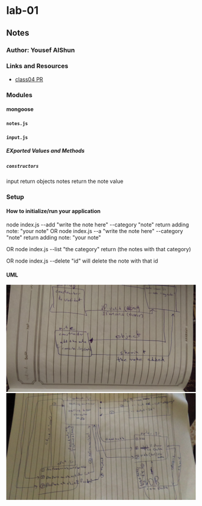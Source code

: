 # lab-01

## Notes

### Author: Yousef AlShun

### Links and Resources


- [class04 PR](https://github.com/yousef-401-advanced-javascript/notes/pull/5)


### Modules
#### mongoose
#### `notes.js`
#### `input.js`

##### EXported Values and Methods

##### `constructors`
input return objects 
notes return the note value


### Setup



#### How to initialize/run your application

node index.js --add "write the note here" --category "note"
return adding note: "your note"
OR
node index.js --a "write the note here" --category "note"
return adding note: "your note"

OR
node index.js --list "the category"
return (the notes with that category)

OR
node index.js --delete "id"
will delete the note with that id





#### UML

![first patch](./uml/lab01.jpg)
![second patch](./uml/notesLab03.jpg)


